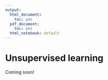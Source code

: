 ```yaml
---
output:
  html_document:
    toc: yes
  pdf_document:
    toc: yes
  html_notebook: default
---
```





# Unsupervised learning

Coming soon!

